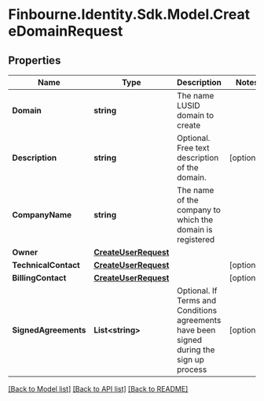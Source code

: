 # Finbourne.Identity.Sdk.Model.CreateDomainRequest

## Properties

Name | Type | Description | Notes
------------ | ------------- | ------------- | -------------
**Domain** | **string** | The name LUSID domain to create | 
**Description** | **string** | Optional. Free text description of the domain. | [optional] 
**CompanyName** | **string** | The name of the company to which the domain is registered | 
**Owner** | [**CreateUserRequest**](CreateUserRequest.md) |  | 
**TechnicalContact** | [**CreateUserRequest**](CreateUserRequest.md) |  | [optional] 
**BillingContact** | [**CreateUserRequest**](CreateUserRequest.md) |  | [optional] 
**SignedAgreements** | **List&lt;string&gt;** | Optional. If Terms and Conditions agreements have been signed during the sign up process | [optional] 

[[Back to Model list]](../README.md#documentation-for-models) [[Back to API list]](../README.md#documentation-for-api-endpoints) [[Back to README]](../README.md)

